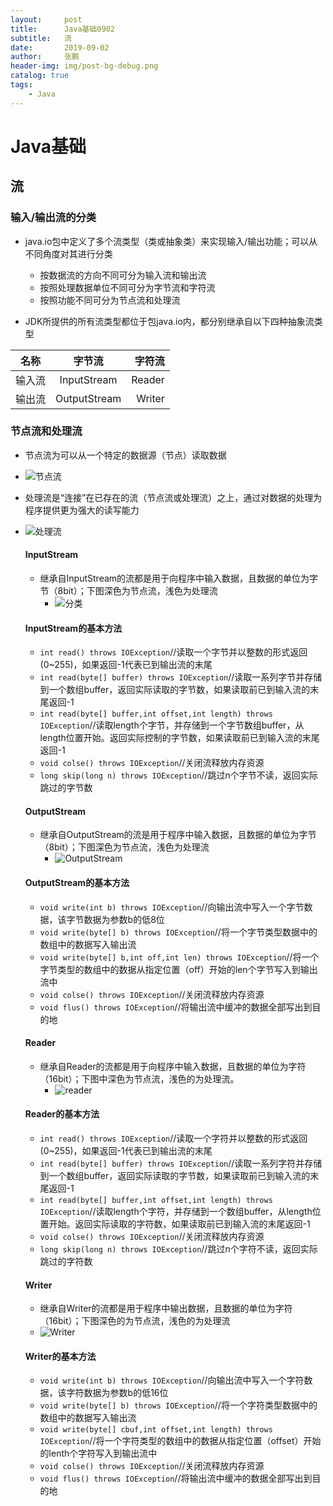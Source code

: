 ```yaml
---
layout:     post 
title:      Java基础0902
subtitle:   流
date:       2019-09-02
author:     张鹏
header-img: img/post-bg-debug.png
catalog: true   
tags:                         
    - Java
---
```


# Java基础

## 流

### 输入/输出流的分类

- java.io包中定义了多个流类型（类或抽象类）来实现输入/输出功能；可以从不同角度对其进行分类
   - 按数据流的方向不同可分为输入流和输出流
   - 按照处理数据单位不同可分为字节流和字符流
   - 按照功能不同可分为节点流和处理流

- JDK所提供的所有流类型都位于包java.io内，都分别继承自以下四种抽象流类型

名称|字节流|字符流
:-:|:--:|--:
输入流|InputStream|Reader
输出流|OutputStream|Writer

### 节点流和处理流

- 节点流为可以从一个特定的数据源（节点）读取数据
- ![节点流](https://github.com/Jokerboozp/Jokerboozp.github.io/raw/master/img/%E6%89%B9%E6%B3%A8%202019-09-02%20112101.png)
- 处理流是“连接”在已存在的流（节点流或处理流）之上，通过对数据的处理为程序提供更为强大的读写能力
- ![处理流](https://github.com/Jokerboozp/Jokerboozp.github.io/raw/master/img/%E6%89%B9%E6%B3%A8%202019-09-02%20112114.png)
   #### InputStream
   - 继承自InputStream的流都是用于向程序中输入数据，且数据的单位为字节（8bit）；下图深色为节点流，浅色为处理流
      - ![分类](https://github.com/Jokerboozp/Jokerboozp.github.io/raw/master/img/%E6%89%B9%E6%B3%A8%202019-09-02%20113037.png)

   #### InputStream的基本方法
   - `int read() throws IOException`//读取一个字节并以整数的形式返回(0~255)，如果返回-1代表已到输出流的末尾
   - `int read(byte[] buffer) throws IOException`//读取一系列字节并存储到一个数组buffer，返回实际读取的字节数，如果读取前已到输入流的末尾返回-1
   - `int read(byte[] buffer,int offset,int length) throws IOException`//读取length个字节，并存储到一个字节数组buffer，从length位置开始。返回实际控制的字节数，如果读取前已到输入流的末尾返回-1
   - `void colse() throws IOException`//关闭流释放内存资源
   - `long skip(long n) throws IOException`//跳过n个字节不读，返回实际跳过的字节数

   #### OutputStream
   
   - 继承自OutputStream的流是用于程序中输入数据，且数据的单位为字节（8bit）；下图深色为节点流，浅色为处理流
      - ![OutputStream](https://github.com/Jokerboozp/Jokerboozp.github.io/raw/master/img/%E6%89%B9%E6%B3%A8%202019-09-02%20134236.png)

   #### OutputStream的基本方法
   - `void write(int b) throws IOException`//向输出流中写入一个字节数据，该字节数据为参数b的低8位
   - `void write(byte[] b) throws IOException`//将一个字节类型数据中的数组中的数据写入输出流
   - `void write(byte[] b,int off,int len) throws IOException`//将一个字节类型的数组中的数据从指定位置（off）开始的len个字节写入到输出流中
   - `void colse() throws IOException`//关闭流释放内存资源
   - `void flus() throws IOException`//将输出流中缓冲的数据全部写出到目的地

   #### Reader
   
   - 继承自Reader的流都是用于向程序中输入数据，且数据的单位为字符（16bit）；下图中深色为节点流，浅色的为处理流。
      - ![reader](https://github.com/Jokerboozp/Jokerboozp.github.io/raw/master/img/%E6%89%B9%E6%B3%A8%202019-09-02%20135952.png)

   #### Reader的基本方法
   - `int read() throws IOException`//读取一个字符并以整数的形式返回(0~255)，如果返回-1代表已到输出流的末尾
   - `int read(byte[] buffer) throws IOException`//读取一系列字符并存储到一个数组buffer，返回实际读取的字节数，如果读取前已到输入流的末尾返回-1
   - `int read(byte[] buffer,int offset,int length) throws IOException`//读取length个字符，并存储到一个数组buffer，从length位置开始。返回实际读取的字符数，如果读取前已到输入流的末尾返回-1
   - `void colse() throws IOException`//关闭流释放内存资源
   - `long skip(long n) throws IOException`//跳过n个字符不读，返回实际跳过的字符数

   #### Writer
   
   - 继承自Writer的流都是用于程序中输出数据，且数据的单位为字符（16bit）；下图深色的为节点流，浅色的为处理流
   - ![Writer](https://github.com/Jokerboozp/Jokerboozp.github.io/raw/master/img/%E6%89%B9%E6%B3%A8%202019-09-02%20141104.png)

   #### Writer的基本方法
   
   - `void write(int b) throws IOException`//向输出流中写入一个字符数据，该字符数据为参数b的低16位
   - `void write(byte[] b) throws IOException`//将一个字符类型数据中的数组中的数据写入输出流
   - `void write(byte[] cbuf,int offset,int length) throws IOException`//将一个字符类型的数组中的数据从指定位置（offset）开始的lenth个字符写入到输出流中
   - `void colse() throws IOException`//关闭流释放内存资源
   - `void flus() throws IOException`//将输出流中缓冲的数据全部写出到目的地